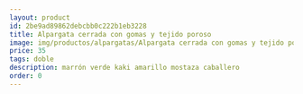```yaml
---
layout: product
id: 2be9ad89862debcbb0c222b1eb3228
title: Alpargata cerrada con gomas y tejido poroso 
image: img/productos/alpargatas/Alpargata cerrada con gomas y tejido poroso =35=doble=marrón verde kaki amarillo mostaza caballero.webp
price: 35
tags: doble
description: marrón verde kaki amarillo mostaza caballero
order: 0
---
```

